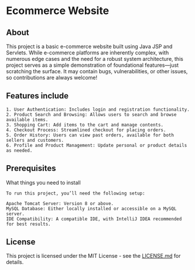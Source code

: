 # Ecommerce Website

## About

This project is a basic e-commerce website built using Java JSP and Servlets. 
While e-commerce platforms are inherently complex, with numerous edge cases and the need for a robust system architecture, 
this project serves as a simple demonstration of foundational features—just scratching the surface. 
It may contain bugs, vulnerabilities, or other issues, so contributions are always welcome!

## Features include

```
1. User Authentication: Includes login and registration functionality.
2. Product Search and Browsing: Allows users to search and browse available items.
3. Shopping Cart: Add items to the cart and manage contents.
4. Checkout Process: Streamlined checkout for placing orders.
5. Order History: Users can view past orders, available for both sellers and customers.
6. Profile and Product Management: Update personal or product details as needed.
```

## Prerequisites

What things you need to install

```
To run this project, you’ll need the following setup:

Apache Tomcat Server: Version 8 or above.
MySQL Database: Either locally installed or accessible on a MySQL server.
IDE Compatibility: A compatible IDE, with IntelliJ IDEA recommended for best results.
```

## License

This project is licensed under the MIT License - see
the [LICENSE.md](https://https://github.com/LokmanAdh/LokShoppers/LICENSE) for details.
